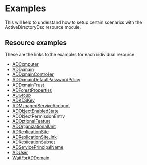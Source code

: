 # Examples

This will help to understand how to setup certain scenarios with the
ActiveDirectoryDsc resource module.

## Resource examples

These are the links to the examples for each individual resource:

- [ADComputer](Resources/ADComputer)
- [ADDomain](Resources/ADDomain)
- [ADDomainController](Resources/ADDomainController)
- [ADDomainDefaultPasswordPolicy](Resources/ADDomainDefaultPasswordPolicy)
- [ADDomainTrust](Resources/ADDomainTrust)
- [ADForestProperties](Resources/ADForestProperties)
- [ADGroup](Resources/ADGroup)
- [ADKDSKey](Resources/ADKDSKey)
- [ADManagedServiceAccount](Resources/ADManagedServiceAccount)
- [ADObjectEnabledState](Resources/ADObjectEnabledState)
- [ADObjectPermissionEntry](Resources/ADObjectPermissionEntry)
- [ADOptionalFeature](Resources/ADOptionalFeature)
- [ADOrganizationalUnit](Resources/ADOrganizationalUnit)
- [ADReplicationSite](Resources/ADReplicationSite)
- [ADReplicationSiteLink](Resources/ADReplicationSiteLink)
- [ADReplicationSubnet](Resources/ADReplicationSubnet)
- [ADServicePrincipalName](Resources/ADServicePrincipalName)
- [ADUser](Resources/ADUser)
- [WaitForADDomain](Resources/WaitForADDomain)
